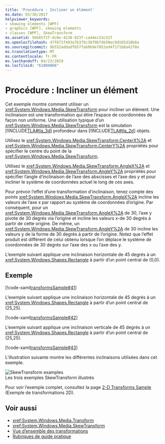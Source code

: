 ```yaml
---
title: 'Procédure : Incliner un élément'
ms.date: 03/30/2017
helpviewer_keywords:
- skewing elements [WPF]
- graphics [WPF], skewing elements
- classes [WPF], SkewTransform
ms.assetid: 56b65f2f-dc6e-4238-923f-ca44ec53c52f
ms.openlocfilehash: 47f671f493e7b379c36f9bf4b50ec9d185d10b8a
ms.sourcegitcommit: 9b552addadfb57fab0b9e7852ed4f1f1b8a42f8e
ms.translationtype: MT
ms.contentlocale: fr-FR
ms.lasthandoff: 04/23/2019
ms.locfileid: "61804066"
---
```

# <a name="how-to-skew-an-element"></a>Procédure : Incliner un élément
Cet exemple montre comment utiliser un <xref:System.Windows.Media.SkewTransform> pour incliner un élément. Une inclinaison est une transformation qui étire l’espace de coordonnées de façon non uniforme. Une utilisation typique d’un <xref:System.Windows.Media.SkewTransform> est la simulation [!INCLUDE[TLA#tla_3d](../../../../includes/tlasharptla-3d-md.md)] profondeur dans [!INCLUDE[TLA#tla_2d](../../../../includes/tlasharptla-2d-md.md)] objets.  
  
 Utilisez le <xref:System.Windows.Media.SkewTransform.CenterX%2A> et <xref:System.Windows.Media.SkewTransform.CenterY%2A> propriétés pour spécifier le centre du point de la <xref:System.Windows.Media.SkewTransform>.  
  
 Utilisez le <xref:System.Windows.Media.SkewTransform.AngleX%2A> et <xref:System.Windows.Media.SkewTransform.AngleY%2A> propriétés pour spécifier l’angle d’inclinaison de l’axe des abscisses et l’axe des y et pour incliner le système de coordonnées actuel le long de ces axes.  
  
 Pour prévoir l’effet d’une transformation d’inclinaison, tenez compte des points <xref:System.Windows.Media.SkewTransform.AngleX%2A> incline les valeurs de l’axe x par rapport au système de coordonnées d’origine. Par conséquent, pour un <xref:System.Windows.Media.SkewTransform.AngleX%2A> de 30, l’axe y pivote de 30 degrés via l’origine et incline les valeurs x-de 30 degrés à partir de cette origine. De même, un <xref:System.Windows.Media.SkewTransform.AngleY%2A> de 30 incline les valeurs y de la forme de 30 degrés à partir de l’origine. Notez que l’effet produit est différent de celui obtenu lorsque l’on déplace le système de coordonnées de 30 degrés sur l’axe des x ou l’axe des y.  
  
 L’exemple suivant applique une inclinaison horizontale de 45 degrés à un <xref:System.Windows.Shapes.Rectangle> à partir d’un point central de (0,0).  
  
## <a name="example"></a>Exemple  
 [!code-xaml[transformsSample#41](~/samples/snippets/csharp/VS_Snippets_Wpf/transformsSample/CS/SkewTransformExample.xaml#41)]  
  
 L’exemple suivant applique une inclinaison horizontale de 45 degrés à un <xref:System.Windows.Shapes.Rectangle> à partir d’un point central de (25,25).  
  
 [!code-xaml[transformsSample#42](~/samples/snippets/csharp/VS_Snippets_Wpf/transformsSample/CS/SkewTransformExample.xaml#42)]  
  
 L’exemple suivant applique une inclinaison verticale de 45 degrés à un <xref:System.Windows.Shapes.Rectangle> à partir d’un point central de (25,25).  
  
 [!code-xaml[transformsSample#43](~/samples/snippets/csharp/VS_Snippets_Wpf/transformsSample/CS/SkewTransformExample.xaml#43)]  
  
 L’illustration suivante montre les différentes inclinaisons utilisées dans cet exemple.  
  
 ![SkewTransform examples](./media/img-wcpsdk-graphicsmm-skewtransformexample.gif "img_wcpsdk_graphicsmm_skewtransformexample")  
Les trois exemples SkewTransform illustrés  
  
 Pour voir l’exemple complet, consultez la page [2-D Transforms Sample](https://go.microsoft.com/fwlink/?LinkID=158252) (Exemple de transformations 2D).  
  
## <a name="see-also"></a>Voir aussi

- <xref:System.Windows.Media.Transform>
- <xref:System.Windows.Media.SkewTransform>
- [Vue d’ensemble des transformations](transforms-overview.md)
- [Rubriques de guide pratique](transformations-how-to-topics.md)
